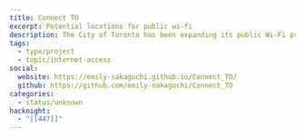 ```yaml
---
title: Connect TO
excerpt: Potential locations for public wi-fi
description: The City of Toronto has been expanding its public Wi-Fi program in spaces such as community centres and community housing. As the City looks to further implement its free Wi-Fi program, interviews with community stakeholders have emphasized the need for Wi-Fi connectivity in third spaces, such as public parks.
tags:
  - type/project
  - topic/internet-access
social:
  website: https://emily-sakaguchi.github.io/Connect_TO/
  github: https://github.com/emily-sakaguchi/Connect_TO
categories:
  - status/unknown
hacknight:
  - "[[447]]"
---
```

